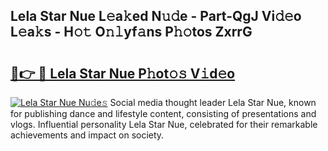 ## Lela Star Nue L𝚎a𝚔ed N𝚞𝚍e - Part-QgJ Vi𝚍𝚎o L𝚎a𝚔s - H𝚘𝚝 O𝚗𝚕yf𝚊ns P𝚑𝚘tos ZxrrG

# <h2><a href="http://kf2s29i.oniu.top/?m=Lela+Star+Nue">🔗👉 🔴 Lela Star Nue P𝚑ot𝚘𝚜 V𝚒d𝚎o</a></h2>

[![Lela Star Nue Nu𝚍e𝚜](https://i.imgur.com/0qMVB7G.gif)](http://kf2s29i.oniu.top/?m=Lela+Star+Nue)
Social media thought leader Lela Star Nue, known for publishing dance and lifestyle content, consisting of presentations and vlogs. Influential personality Lela Star Nue, celebrated for their remarkable achievements and impact on society.  
